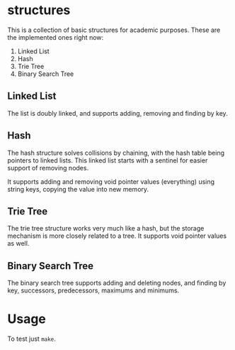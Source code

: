 structures
==========

This is a collection of basic structures for academic purposes. These are the implemented ones right now:

1. Linked List
2. Hash
3. Trie Tree
4. Binary Search Tree

Linked List
-----------

The list is doubly linked, and supports adding, removing and finding by key.

Hash
----

The hash structure solves collisions by chaining, with the hash table being pointers to linked lists. This linked list starts with a sentinel for easier support of removing nodes.

It supports adding and removing void pointer values (everything) using string keys, copying the value into new memory. 

Trie Tree
---------

The trie tree structure works very much like a hash, but the storage mechanism is more closely related to a tree. It supports void pointer values as well.

Binary Search Tree
---------

The binary search tree supports adding and deleting nodes, and finding by key, successors, predecessors, maximums and minimums.

Usage
=====

To test just `make`.
